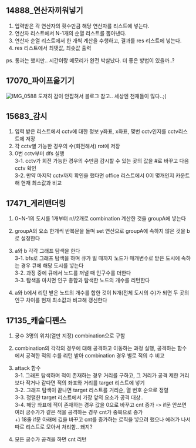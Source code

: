 ## 14888_연산자끼워넣기
1. 입력받은 각 연산자의 횟수만큼 해당 연산자를 리스트에 넣는다.
2. 연산자 리스트에서 N-1개의 순열 리스트를 뽑아낸다.
3. 연산자 순열 리스트에서 한 개씩 계산을 수행하고, 결과를 res 리스트에 넣는다.
4. res 리스트에서 최댓값, 최솟값 출력

ps. 통과는 했지만.. 시간이랑 메모리가 완전 박살났다. 더 좋은 방법이 있을까..?

## 17070_파이프옮기기
![IMG_0588](https://user-images.githubusercontent.com/49333608/185776334-e22f97ae-9855-49eb-ac80-3efd5f7bfb03.jpg)
도저히 감이 안잡혀서 블로그 참고.. 세상엔 천재들이 많다..;(

## 15683_감시
1. 입력 받은 리스트에서 cctv에 대한 정보 y좌표, x좌표, 몇번 cctv인지를 cctv리스트에 저장
2. 각 cctv별 가능한 경우의 수(회전해서) rot에 저장
3. 0번 cctv부터 dfs 실행 <br>
3-1. cctv가 회전 가능한 경우의 수만큼 감시할 수 있는 곳의 값을 #로 바꾸고 다음 cctv 확인 <br>
3-2. 만약 마지막 cctv까지 확인을 했다면 office 리스트에서 0이 몇개인지 카운트해 현재 최소값과 비교 <br>
   
## 17471_게리맨더링
1. 0~N-1의 도시를 1개부터 n//2개로 combination 계산한 것을 groupA에 넣는다
2. groupA의 요소 한개씩 반복문을 돌며 set 연산으로 groupA에 속하지 않은 것을 b로 설정한다
3. a와 b 각각 그래프 탐색을 한다<br>
3-1. bfs로 그래프 탐색을 하며 큐가 빌 때까지 노드가 매개변수로 받은 도시에 속하는 경우 큐에 해당 도시를 넣는다<br>
   3-2. 과정 중에 큐에서 노드를 꺼낼 때 인구수를 더한다<br>
   3-3. 탐색을 마치면 인구 총합과 탐색한 노드의 개수를 리턴한다<br>
   
4. a와 b에서 리턴 받은 노드의 개수를 합한 것이 N개(전체 도시의 수)가 되면 두 곳의 인구 차이를 현재 최소값과 비교해 갱신한다

## 17135_캐슬디펜스
1. 궁수 3명의 위치(열만 지정) combination으로 구함
2. combination의 각각의 경우에 대해 공격하고 이동하는 과정 실행, 공격하는 함수에서 공격한 적의 수를 리턴 받아 combination 경우 별로 적의 수 비교
3. attack 함수<br>
3-1. 그래프 탐색하며 적이 존재하는 경우 거리를 구하고, 그 거리가 공격 제한 거리보다 작거나 같다면 적의 좌표와 거리를 target 리스트에 넣기<br>
   3-2. 그래프 탐색이 끝나면 target 리스트를 거리순, 열 번호 순으로 정렬<br>
   3-3. 정렬한 target 리스트에서 가장 앞의 요소가 공격 대상.. <br>
   3-4. 해당 좌표에 적이 존재하는 경우 값을 0으로 바꾸고 cnt 증가 -> if문 안쓰면 여러 궁수가가 같은 적을 공격하는 경우 cnt가 중복으로 증가<br>
   +) 18줄 if문 아래에 깂을 바꾸고 cnt를 증가하는 로직을 넣으려 했으나 에러가 나서 따로 리스트로 모아서 처리함.. 왜지?
   
4. 모든 궁수가 공격을 하면 cnt 리턴